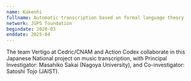 ```yaml
---
name: Kakenhi
fullname: Automatic transcription based on formal language theory
network: JSPS foundation
begindate: 2020-03 
enddate: 2025-04
---
```


The team Vertigo at Cedric/CNAM and Action Codex collaborate in this Japanese National project on music transcription, with Principal Investigator: Masahiko Sakai (Nagoya University), and Co-investigator: Satoshi Tojo (JAIST).

